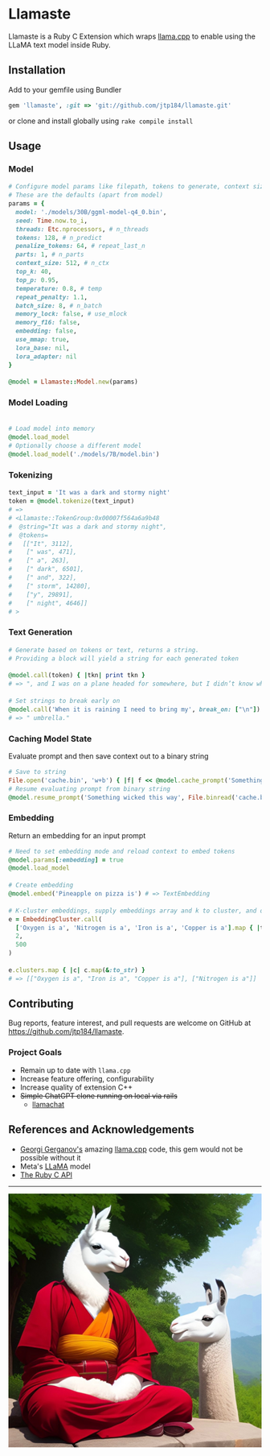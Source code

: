 # Llamaste


Llamaste is a Ruby C Extension which wraps [llama.cpp](https://github.com/ggerganov/llama.cpp) to enable using the LLaMA text model inside Ruby.

## Installation

Add to your gemfile using Bundler

```ruby
gem 'llamaste', :git => 'git://github.com/jtp184/llamaste.git'
```

or clone and install globally using `rake compile install`

## Usage

### Model

```ruby
# Configure model params like filepath, tokens to generate, context size, etc
# These are the defaults (apart from model)
params = {
  model: './models/30B/ggml-model-q4_0.bin',
  seed: Time.now.to_i,
  threads: Etc.nprocessors, # n_threads
  tokens: 128, # n_predict
  penalize_tokens: 64, # repeat_last_n
  parts: 1, # n_parts
  context_size: 512, # n_ctx
  top_k: 40,
  top_p: 0.95,
  temperature: 0.8, # temp
  repeat_penalty: 1.1,
  batch_size: 8, # n_batch
  memory_lock: false, # use_mlock
  memory_f16: false,
  embedding: false,
  use_mmap: true,
  lora_base: nil,
  lora_adapter: nil
}

@model = Llamaste::Model.new(params)
```

### Model Loading
```ruby

# Load model into memory
@model.load_model
# Optionally choose a different model
@model.load_model('./models/7B/model.bin')
```

### Tokenizing
```ruby
text_input = 'It was a dark and stormy night'
token = @model.tokenize(text_input)
# => 
# <Llamaste::TokenGroup:0x00007f564a6a9b48                                  
#  @string="It was a dark and stormy night",                                     
#  @tokens=                                                                      
#   [["It", 3112],                                                               
#    [" was", 471],                                                              
#    [" a", 263],                                                                
#    [" dark", 6501],                                                            
#    [" and", 322],                                                              
#    [" storm", 14280],                                                          
#    ["y", 29891],                                                               
#    [" night", 4646]]
# >

```

### Text Generation

```ruby
# Generate based on tokens or text, returns a string.
# Providing a block will yield a string for each generated token

@model.call(token) { |tkn| print tkn }
# => ", and I was on a plane headed for somewhere, but I didn’t know where."

# Set strings to break early on
@model.call('When it is raining I need to bring my', break_on: ["\n"])
# => " umbrella."
```

### Caching Model State

Evaluate prompt and then save context out to a binary string

```ruby
# Save to string
File.open('cache.bin', 'w+b') { |f| f << @model.cache_prompt('Something wicked this way') }
# Resume evaluating prompt from binary string
@model.resume_prompt('Something wicked this way', File.binread('cache.bin'))
```

### Embedding

Return an embedding for an input prompt

```ruby
# Need to set embedding mode and reload context to embed tokens
@model.params[:embedding] = true
@model.load_model

# Create embedding
@model.embed('Pineapple on pizza is') # => TextEmbedding

# K-cluster embeddings, supply embeddings array and k to cluster, and optional max_iterations for clustering
e = EmbeddingCluster.call(
  ['Oxygen is a', 'Nitrogen is a', 'Iron is a', 'Copper is a'].map { |t| @model.embed(t) },
  2,
  500
)

e.clusters.map { |c| c.map(&:to_str) }
# => [["Oxygen is a", "Iron is a", "Copper is a"], ["Nitrogen is a"]]
```

## Contributing
Bug reports, feature interest, and pull requests are welcome on GitHub at https://github.com/jtp184/llamaste.

### Project Goals

- Remain up to date with `llama.cpp`
- Increase feature offering, configurability
- Increase quality of extension C++
- ~~Simple ChatGPT clone running on local via rails~~
  - [llamachat](https://github.com/jtp184/llamachat)

## References and Acknowledgements

- [Georgi Gerganov's](https://github.com/ggerganov) amazing [llama.cpp](https://github.com/ggerganov/llama.cpp) code, this gem would not be possible without it
- Meta's [LLaMA](https://ai.facebook.com/blog/large-language-model-llama-meta-ai/) model
- [The Ruby C API](http://silverhammermba.github.io/emberb/c/#data)

 ---
![image of a llama who is a monk](https://github.com/jtp184/llamaste/blob/main/dream-llamas.jpg?raw=true)
